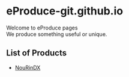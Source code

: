 # eProduce-git.github.io
Welcome to eProduce pages  
We produce something useful or unique.
## List of Products
- [NouRinDX](https://eproduce-git.github.io/NouRinDX/)
